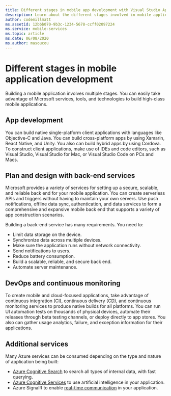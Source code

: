 ```yaml
---
title: Different stages in mobile app development with Visual Studio App Center and Azure services
description: Learn about the different stages involved in mobile application development and how Microsoft services such as Visual Studio App Center can help you build a high-class mobile application.
author: codemillmatt
ms.assetid: 12bbb070-9b3c-1234-5678-ccff02097224
ms.service: mobile-services
ms.topic: article
ms.date: 06/08/2020
ms.author: masoucou
---
```


# Different stages in mobile application development

Building a mobile application involves multiple stages. You can easily take advantage of Microsoft services, tools, and technologies to build high-class mobile applications.

## App development

You can build native single-platform client applications with languages like Objective-C and Java. You can build cross-platform apps by using Xamarin, React Native, and Unity. You also can build hybrid apps by using Cordova. To construct client applications, make use of IDEs and code editors, such as Visual Studio, Visual Studio for Mac, or Visual Studio Code on PCs and Macs.

## Plan and design with back-end services

Microsoft provides a variety of services for setting up a secure, scalable, and reliable back end for your mobile application. You can create serverless APIs and triggers without having to maintain your own servers. Use push notifications, offline data sync, authentication, and data services to form a comprehensive and expansive mobile back end that supports a variety of app construction scenarios.

Building a back-end service has many requirements. You need to:

- Limit data storage on the device.
- Synchronize data across multiple devices.
- Make sure the application runs without network connectivity.
- Send notifications to users.
- Reduce battery consumption.
- Build a scalable, reliable, and secure back end.
- Automate server maintenance.

## DevOps and continuous monitoring

To create mobile and cloud-focused applications, take advantage of continuous integration (CI), continuous delivery (CD), and continuous monitoring services to produce native builds for all platforms. You can run UI automation tests on thousands of physical devices, automate their releases through beta testing channels, or deploy directly to app stores. You also can gather usage analytics, failure, and exception information for their applications.

## Additional services

Many Azure services can be consumed depending on the type and nature of application being built:

- [Azure Cognitive Search](azure-search.md) to search all types of internal data, with fast querying.
- [Azure Cognitive Services](cognitive-services.md) to use artificial intelligence in your application.
- Azure SignalR to enable [real-time communication](real-time-communication.md) in your application.
